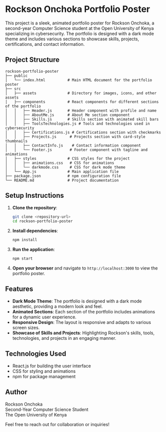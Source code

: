 # Rockson Onchoka Portfolio Poster

This project is a sleek, animated portfolio poster for Rockson Onchoka, a second-year Computer Science student at the Open University of Kenya specializing in cybersecurity. The portfolio is designed with a dark mode theme and includes various sections to showcase skills, projects, certifications, and contact information.

## Project Structure

```
rockson-portfolio-poster
├── public
│   └── index.html          # Main HTML document for the portfolio poster
├── src
│   ├── assets              # Directory for images, icons, and other assets
│   ├── components          # React components for different sections of the portfolio
│   │   ├── Header.js       # Header component with profile and name
│   │   ├── AboutMe.js      # About Me section component
│   │   ├── Skills.js       # Skills section with animated skill bars
│   │   ├── ToolsTechnologies.js # Tools and technologies used in cybersecurity
│   │   ├── Certifications.js # Certifications section with checkmarks
│   │   ├── Projects.js      # Projects section with card-style thumbnails
│   │   ├── ContactInfo.js    # Contact information component
│   │   └── Footer.js        # Footer component with tagline and animations
│   ├── styles              # CSS styles for the project
│   │   ├── animations.css   # CSS for animations
│   │   └── darkmode.css     # CSS for dark mode theme
│   └── App.js              # Main application file
├── package.json            # npm configuration file
└── README.md               # Project documentation
```

## Setup Instructions

1. **Clone the repository**:
   ```bash
   git clone <repository-url>
   cd rockson-portfolio-poster
   ```

2. **Install dependencies**:
   ```bash
   npm install
   ```

3. **Run the application**:
   ```bash
   npm start
   ```

4. **Open your browser** and navigate to `http://localhost:3000` to view the portfolio poster.

## Features

- **Dark Mode Theme**: The portfolio is designed with a dark mode aesthetic, providing a modern look and feel.
- **Animated Sections**: Each section of the portfolio includes animations for a dynamic user experience.
- **Responsive Design**: The layout is responsive and adapts to various screen sizes.
- **Showcase of Skills and Projects**: Highlighting Rockson's skills, tools, technologies, and projects in an engaging manner.

## Technologies Used

- React.js for building the user interface
- CSS for styling and animations
- npm for package management

## Author

Rockson Onchoka  
Second-Year Computer Science Student  
The Open University of Kenya

Feel free to reach out for collaboration or inquiries!